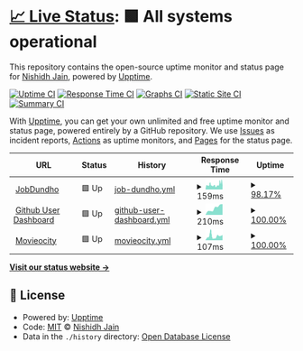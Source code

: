 # [📈 Live Status](https://nishidhjain.github.io/upptime-repo): <!--live status--> **🟩 All systems operational**

This repository contains the open-source uptime monitor and status page for [Nishidh Jain](https://nishidhjain.github.io/upptime-repo), powered by [Upptime](https://github.com/upptime/upptime).

[![Uptime CI](https://github.com/nishidhjain/upptime-repo/workflows/Uptime%20CI/badge.svg)](https://github.com/nishidhjain/upptime-repo/actions?query=workflow%3A%22Uptime+CI%22)
[![Response Time CI](https://github.com/nishidhjain/upptime-repo/workflows/Response%20Time%20CI/badge.svg)](https://github.com/nishidhjain/upptime-repo/actions?query=workflow%3A%22Response+Time+CI%22)
[![Graphs CI](https://github.com/nishidhjain/upptime-repo/workflows/Graphs%20CI/badge.svg)](https://github.com/nishidhjain/upptime-repo/actions?query=workflow%3A%22Graphs+CI%22)
[![Static Site CI](https://github.com/nishidhjain/upptime-repo/workflows/Static%20Site%20CI/badge.svg)](https://github.com/nishidhjain/upptime-repo/actions?query=workflow%3A%22Static+Site+CI%22)
[![Summary CI](https://github.com/nishidhjain/upptime-repo/workflows/Summary%20CI/badge.svg)](https://github.com/nishidhjain/upptime-repo/actions?query=workflow%3A%22Summary+CI%22)

With [Upptime](https://upptime.js.org), you can get your own unlimited and free uptime monitor and status page, powered entirely by a GitHub repository. We use [Issues](https://github.com/nishidhjain/upptime-repo/issues) as incident reports, [Actions](https://github.com/nishidhjain/upptime-repo/actions) as uptime monitors, and [Pages](https://nishidhjain.github.io/upptime-repo) for the status page.

<!--start: status pages-->
<!-- This summary is generated by Upptime (https://github.com/upptime/upptime) -->
<!-- Do not edit this manually, your changes will be overwritten -->
<!-- prettier-ignore -->
| URL | Status | History | Response Time | Uptime |
| --- | ------ | ------- | ------------- | ------ |
| <img alt="" src="https://icons.duckduckgo.com/ip3/jobdundho.com.ico" height="13"> [JobDundho](https://jobdundho.com/) | 🟩 Up | [job-dundho.yml](https://github.com/NishidhJain/upptime-repo/commits/HEAD/history/job-dundho.yml) | <details><summary><img alt="Response time graph" src="./graphs/job-dundho/response-time-week.png" height="20"> 159ms</summary><br><a href="https://nishidhjain.github.io/upptime-repo/history/job-dundho"><img alt="Response time 401" src="https://img.shields.io/endpoint?url=https%3A%2F%2Fraw.githubusercontent.com%2FNishidhJain%2Fupptime-repo%2FHEAD%2Fapi%2Fjob-dundho%2Fresponse-time.json"></a><br><a href="https://nishidhjain.github.io/upptime-repo/history/job-dundho"><img alt="24-hour response time 215" src="https://img.shields.io/endpoint?url=https%3A%2F%2Fraw.githubusercontent.com%2FNishidhJain%2Fupptime-repo%2FHEAD%2Fapi%2Fjob-dundho%2Fresponse-time-day.json"></a><br><a href="https://nishidhjain.github.io/upptime-repo/history/job-dundho"><img alt="7-day response time 159" src="https://img.shields.io/endpoint?url=https%3A%2F%2Fraw.githubusercontent.com%2FNishidhJain%2Fupptime-repo%2FHEAD%2Fapi%2Fjob-dundho%2Fresponse-time-week.json"></a><br><a href="https://nishidhjain.github.io/upptime-repo/history/job-dundho"><img alt="30-day response time 182" src="https://img.shields.io/endpoint?url=https%3A%2F%2Fraw.githubusercontent.com%2FNishidhJain%2Fupptime-repo%2FHEAD%2Fapi%2Fjob-dundho%2Fresponse-time-month.json"></a><br><a href="https://nishidhjain.github.io/upptime-repo/history/job-dundho"><img alt="1-year response time 408" src="https://img.shields.io/endpoint?url=https%3A%2F%2Fraw.githubusercontent.com%2FNishidhJain%2Fupptime-repo%2FHEAD%2Fapi%2Fjob-dundho%2Fresponse-time-year.json"></a></details> | <details><summary><a href="https://nishidhjain.github.io/upptime-repo/history/job-dundho">98.17%</a></summary><a href="https://nishidhjain.github.io/upptime-repo/history/job-dundho"><img alt="All-time uptime 99.83%" src="https://img.shields.io/endpoint?url=https%3A%2F%2Fraw.githubusercontent.com%2FNishidhJain%2Fupptime-repo%2FHEAD%2Fapi%2Fjob-dundho%2Fuptime.json"></a><br><a href="https://nishidhjain.github.io/upptime-repo/history/job-dundho"><img alt="24-hour uptime 96.42%" src="https://img.shields.io/endpoint?url=https%3A%2F%2Fraw.githubusercontent.com%2FNishidhJain%2Fupptime-repo%2FHEAD%2Fapi%2Fjob-dundho%2Fuptime-day.json"></a><br><a href="https://nishidhjain.github.io/upptime-repo/history/job-dundho"><img alt="7-day uptime 98.17%" src="https://img.shields.io/endpoint?url=https%3A%2F%2Fraw.githubusercontent.com%2FNishidhJain%2Fupptime-repo%2FHEAD%2Fapi%2Fjob-dundho%2Fuptime-week.json"></a><br><a href="https://nishidhjain.github.io/upptime-repo/history/job-dundho"><img alt="30-day uptime 97.14%" src="https://img.shields.io/endpoint?url=https%3A%2F%2Fraw.githubusercontent.com%2FNishidhJain%2Fupptime-repo%2FHEAD%2Fapi%2Fjob-dundho%2Fuptime-month.json"></a><br><a href="https://nishidhjain.github.io/upptime-repo/history/job-dundho"><img alt="1-year uptime 99.30%" src="https://img.shields.io/endpoint?url=https%3A%2F%2Fraw.githubusercontent.com%2FNishidhJain%2Fupptime-repo%2FHEAD%2Fapi%2Fjob-dundho%2Fuptime-year.json"></a></details>
| <img alt="" src="https://icons.duckduckgo.com/ip3/github-users-dashboard.netlify.app.ico" height="13"> [Github User Dashboard](https://github-users-dashboard.netlify.app/) | 🟩 Up | [github-user-dashboard.yml](https://github.com/NishidhJain/upptime-repo/commits/HEAD/history/github-user-dashboard.yml) | <details><summary><img alt="Response time graph" src="./graphs/github-user-dashboard/response-time-week.png" height="20"> 210ms</summary><br><a href="https://nishidhjain.github.io/upptime-repo/history/github-user-dashboard"><img alt="Response time 143" src="https://img.shields.io/endpoint?url=https%3A%2F%2Fraw.githubusercontent.com%2FNishidhJain%2Fupptime-repo%2FHEAD%2Fapi%2Fgithub-user-dashboard%2Fresponse-time.json"></a><br><a href="https://nishidhjain.github.io/upptime-repo/history/github-user-dashboard"><img alt="24-hour response time 331" src="https://img.shields.io/endpoint?url=https%3A%2F%2Fraw.githubusercontent.com%2FNishidhJain%2Fupptime-repo%2FHEAD%2Fapi%2Fgithub-user-dashboard%2Fresponse-time-day.json"></a><br><a href="https://nishidhjain.github.io/upptime-repo/history/github-user-dashboard"><img alt="7-day response time 210" src="https://img.shields.io/endpoint?url=https%3A%2F%2Fraw.githubusercontent.com%2FNishidhJain%2Fupptime-repo%2FHEAD%2Fapi%2Fgithub-user-dashboard%2Fresponse-time-week.json"></a><br><a href="https://nishidhjain.github.io/upptime-repo/history/github-user-dashboard"><img alt="30-day response time 190" src="https://img.shields.io/endpoint?url=https%3A%2F%2Fraw.githubusercontent.com%2FNishidhJain%2Fupptime-repo%2FHEAD%2Fapi%2Fgithub-user-dashboard%2Fresponse-time-month.json"></a><br><a href="https://nishidhjain.github.io/upptime-repo/history/github-user-dashboard"><img alt="1-year response time 145" src="https://img.shields.io/endpoint?url=https%3A%2F%2Fraw.githubusercontent.com%2FNishidhJain%2Fupptime-repo%2FHEAD%2Fapi%2Fgithub-user-dashboard%2Fresponse-time-year.json"></a></details> | <details><summary><a href="https://nishidhjain.github.io/upptime-repo/history/github-user-dashboard">100.00%</a></summary><a href="https://nishidhjain.github.io/upptime-repo/history/github-user-dashboard"><img alt="All-time uptime 99.99%" src="https://img.shields.io/endpoint?url=https%3A%2F%2Fraw.githubusercontent.com%2FNishidhJain%2Fupptime-repo%2FHEAD%2Fapi%2Fgithub-user-dashboard%2Fuptime.json"></a><br><a href="https://nishidhjain.github.io/upptime-repo/history/github-user-dashboard"><img alt="24-hour uptime 100.00%" src="https://img.shields.io/endpoint?url=https%3A%2F%2Fraw.githubusercontent.com%2FNishidhJain%2Fupptime-repo%2FHEAD%2Fapi%2Fgithub-user-dashboard%2Fuptime-day.json"></a><br><a href="https://nishidhjain.github.io/upptime-repo/history/github-user-dashboard"><img alt="7-day uptime 100.00%" src="https://img.shields.io/endpoint?url=https%3A%2F%2Fraw.githubusercontent.com%2FNishidhJain%2Fupptime-repo%2FHEAD%2Fapi%2Fgithub-user-dashboard%2Fuptime-week.json"></a><br><a href="https://nishidhjain.github.io/upptime-repo/history/github-user-dashboard"><img alt="30-day uptime 100.00%" src="https://img.shields.io/endpoint?url=https%3A%2F%2Fraw.githubusercontent.com%2FNishidhJain%2Fupptime-repo%2FHEAD%2Fapi%2Fgithub-user-dashboard%2Fuptime-month.json"></a><br><a href="https://nishidhjain.github.io/upptime-repo/history/github-user-dashboard"><img alt="1-year uptime 100.00%" src="https://img.shields.io/endpoint?url=https%3A%2F%2Fraw.githubusercontent.com%2FNishidhJain%2Fupptime-repo%2FHEAD%2Fapi%2Fgithub-user-dashboard%2Fuptime-year.json"></a></details>
| <img alt="" src="https://icons.duckduckgo.com/ip3/movieocity.netlify.app.ico" height="13"> [Movieocity](https://movieocity.netlify.app) | 🟩 Up | [movieocity.yml](https://github.com/NishidhJain/upptime-repo/commits/HEAD/history/movieocity.yml) | <details><summary><img alt="Response time graph" src="./graphs/movieocity/response-time-week.png" height="20"> 107ms</summary><br><a href="https://nishidhjain.github.io/upptime-repo/history/movieocity"><img alt="Response time 166" src="https://img.shields.io/endpoint?url=https%3A%2F%2Fraw.githubusercontent.com%2FNishidhJain%2Fupptime-repo%2FHEAD%2Fapi%2Fmovieocity%2Fresponse-time.json"></a><br><a href="https://nishidhjain.github.io/upptime-repo/history/movieocity"><img alt="24-hour response time 135" src="https://img.shields.io/endpoint?url=https%3A%2F%2Fraw.githubusercontent.com%2FNishidhJain%2Fupptime-repo%2FHEAD%2Fapi%2Fmovieocity%2Fresponse-time-day.json"></a><br><a href="https://nishidhjain.github.io/upptime-repo/history/movieocity"><img alt="7-day response time 107" src="https://img.shields.io/endpoint?url=https%3A%2F%2Fraw.githubusercontent.com%2FNishidhJain%2Fupptime-repo%2FHEAD%2Fapi%2Fmovieocity%2Fresponse-time-week.json"></a><br><a href="https://nishidhjain.github.io/upptime-repo/history/movieocity"><img alt="30-day response time 141" src="https://img.shields.io/endpoint?url=https%3A%2F%2Fraw.githubusercontent.com%2FNishidhJain%2Fupptime-repo%2FHEAD%2Fapi%2Fmovieocity%2Fresponse-time-month.json"></a><br><a href="https://nishidhjain.github.io/upptime-repo/history/movieocity"><img alt="1-year response time 178" src="https://img.shields.io/endpoint?url=https%3A%2F%2Fraw.githubusercontent.com%2FNishidhJain%2Fupptime-repo%2FHEAD%2Fapi%2Fmovieocity%2Fresponse-time-year.json"></a></details> | <details><summary><a href="https://nishidhjain.github.io/upptime-repo/history/movieocity">100.00%</a></summary><a href="https://nishidhjain.github.io/upptime-repo/history/movieocity"><img alt="All-time uptime 99.98%" src="https://img.shields.io/endpoint?url=https%3A%2F%2Fraw.githubusercontent.com%2FNishidhJain%2Fupptime-repo%2FHEAD%2Fapi%2Fmovieocity%2Fuptime.json"></a><br><a href="https://nishidhjain.github.io/upptime-repo/history/movieocity"><img alt="24-hour uptime 100.00%" src="https://img.shields.io/endpoint?url=https%3A%2F%2Fraw.githubusercontent.com%2FNishidhJain%2Fupptime-repo%2FHEAD%2Fapi%2Fmovieocity%2Fuptime-day.json"></a><br><a href="https://nishidhjain.github.io/upptime-repo/history/movieocity"><img alt="7-day uptime 100.00%" src="https://img.shields.io/endpoint?url=https%3A%2F%2Fraw.githubusercontent.com%2FNishidhJain%2Fupptime-repo%2FHEAD%2Fapi%2Fmovieocity%2Fuptime-week.json"></a><br><a href="https://nishidhjain.github.io/upptime-repo/history/movieocity"><img alt="30-day uptime 100.00%" src="https://img.shields.io/endpoint?url=https%3A%2F%2Fraw.githubusercontent.com%2FNishidhJain%2Fupptime-repo%2FHEAD%2Fapi%2Fmovieocity%2Fuptime-month.json"></a><br><a href="https://nishidhjain.github.io/upptime-repo/history/movieocity"><img alt="1-year uptime 100.00%" src="https://img.shields.io/endpoint?url=https%3A%2F%2Fraw.githubusercontent.com%2FNishidhJain%2Fupptime-repo%2FHEAD%2Fapi%2Fmovieocity%2Fuptime-year.json"></a></details>

<!--end: status pages-->

[**Visit our status website →**](https://nishidhjain.github.io/upptime-repo)

## 📄 License

- Powered by: [Upptime](https://github.com/upptime/upptime)
- Code: [MIT](./LICENSE) © [Nishidh Jain](https://nishidhjain.github.io/upptime-repo)
- Data in the `./history` directory: [Open Database License](https://opendatacommons.org/licenses/odbl/1-0/)

